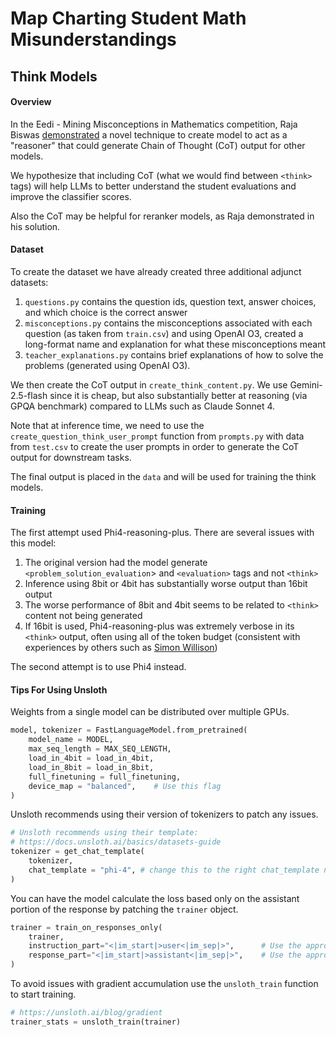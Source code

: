 # Map Charting Student Math Misunderstandings

## Think Models

#### Overview

In the Eedi - Mining Misconceptions in Mathematics competition, Raja Biswas [demonstrated](https://www.kaggle.com/competitions/eedi-mining-misconceptions-in-mathematics/writeups/mth-101-1st-place-detailed-solution) a novel technique to create model to act as a "reasoner" that could generate Chain of Thought (CoT) output for other models. 

We hypothesize that including CoT (what we would find between `<think>` tags) will help LLMs to better understand the student evaluations and improve the classifier scores.

Also the CoT may be helpful for reranker models, as Raja demonstrated in his solution.

#### Dataset

To create the dataset we have already created three additional adjunct datasets:

1. `questions.py` contains the question ids, question text, answer choices, and which choice is the correct answer
2. `misconceptions.py` contains the misconceptions associated with each question (as taken from `train.csv`) and using OpenAI O3, created a long-format name and explanation for what these misconceptions meant
3. `teacher_explanations.py` contains brief explanations of how to solve the problems (generated using OpenAI O3).

We then create the CoT output in `create_think_content.py`. We use Gemini-2.5-flash since it is cheap, but also substantially better at reasoning (via GPQA benchmark) compared to LLMs such as Claude Sonnet 4.

Note that at inference time, we need to use the `create_question_think_user_prompt` function from `prompts.py` with data from `test.csv` to create the user prompts in order to generate the CoT output for downstream tasks.

The final output is placed in the `data` and will be used for training the think models.

#### Training

The first attempt used Phi4-reasoning-plus. There are several issues with this model:

1. The original version had the model generate `<problem_solution_evaluation`> and `<evaluation>` tags and not `<think>`
2. Inference using 8bit or 4bit has substantially worse output than 16bit output
3. The worse performance of 8bit and 4bit seems to be related to `<think>` content not being generated
4. If 16bit is used, Phi4-reasoning-plus was extremely verbose in its `<think>` output, often using all of the token budget (consistent with experiences by others such as [Simon Willison](https://simonwillison.net/2025/May/6/phi-4-reasoning/))

The second attempt is to use Phi4 instead.

#### Tips For Using Unsloth

Weights from a single model can be distributed over multiple GPUs.

```python
model, tokenizer = FastLanguageModel.from_pretrained(
    model_name = MODEL,
    max_seq_length = MAX_SEQ_LENGTH,
    load_in_4bit = load_in_4bit,
    load_in_8bit = load_in_8bit,
    full_finetuning = full_finetuning,
    device_map = "balanced",    # Use this flag
)
```

Unsloth recommends using their version of tokenizers to patch any issues.

```python
# Unsloth recommends using their template:
# https://docs.unsloth.ai/basics/datasets-guide
tokenizer = get_chat_template(
    tokenizer,
    chat_template = "phi-4", # change this to the right chat_template name
)
```

You can have the model calculate the loss based only on the assistant portion of the response by patching the `trainer` object.

```python
trainer = train_on_responses_only(
    trainer,
    instruction_part="<|im_start|>user<|im_sep|>",      # Use the appropriate format for your model
    response_part="<|im_start|>assistant<|im_sep|>",    # Use the appropriate format for your model
)
```

To avoid issues with gradient accumulation use the `unsloth_train` function to start training.

```python
# https://unsloth.ai/blog/gradient
trainer_stats = unsloth_train(trainer)
```